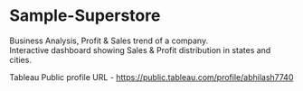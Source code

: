 # Sample-Superstore
Business Analysis, Profit & Sales trend of a company.  
Interactive dashboard showing Sales & Profit distribution in states and cities. 

Tableau Public profile URL - https://public.tableau.com/profile/abhilash7740
